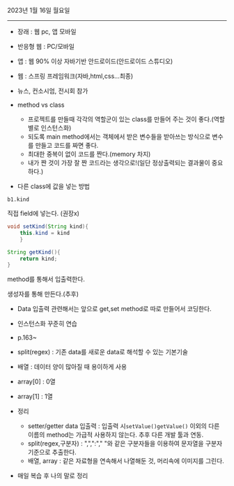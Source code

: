 2023년 1월 16일 월요일

---

- 장래 : 웹 pc, 앱 모바일
- 반응형 웹 : PC/모바일
- 앱 : 웹 90% 이상 자바기반 안드로이드(안드로이드 스튜디오)
- 웹 : 스프링 프레임워크(자바,html,css...최종)
- 뉴스, 컨소시엄, 전시회 참가
- method vs class
  - 프로젝트를 만들때 각각의 역할군이 있는 class를 만들어 주는 것이 좋다.(역할별로 인스턴스화)
  - 되도록 main method에서는 객체에서 받은 변수들을 받아쓰는 방식으로 변수를 만들고 코드를 짜면 좋다.
  - 최대한 중복이 없이 코드를 짠다.(memory 차지)
  - 내가 짠 것이 가장 잘 짠 코드라는 생각으로!(일단 정상출력되는 결과물이 중요하다.)

- 다른 class에 값을 넣는 방법
```
b1.kind
```
직접 field에 넣는다. (권장x)
```java
void setKind(String kind){
    this.kind = kind
    }
```
```java
String getKind(){
    return kind;
}
```
 method를 통해서 입출력한다.

생성자를 통해 만든다.(추후)

- Data 입출력 관련해서는 앞으로 get,set method로 따로 만들어서 코딩한다.
- 인스턴스화 꾸준히 연습
- p.163~
- split(regex) : 기존 data를 새로운 data로 해석할 수 있는 기본기술
- 배열 : 데이터 양이 많아질 때 용이하게 사용
- array[0] : 0열
- array[1] : 1열

- 정리
  - setter/getter data 입출력 : 입출력 시`setValue()getValue()`  이외의 다른 이름의 method는 가급적 사용하지 않는다. 추후 다른 개발 툴과 연동.
  - split(regex,구분자) : ",",":"," "와 같은 구분자들을 이용하여 문자열을 구분자 기준으로 추출한다.
  - 배열, array : 같은 자료형을 연속해서 나열해둔 것, 머리속에 이미지를 그린다.

- 매일 복습 후 나의 말로 정리